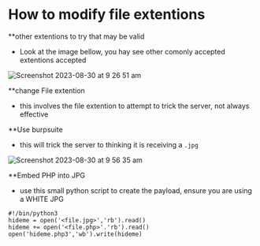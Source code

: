 # How to modify file extentions

**other extentions to try that may be valid

- Look at the image bellow, you hay see other comonly accepted extentions accepted
  
![Screenshot 2023-08-30 at 9 26 51 am](https://github.com/M-1-7-7/Scripts/assets/108218328/bbd1ec36-8409-49ea-8cab-88e9aef49464)

**change File extention

- this involves the file extention to attempt to trick the server, not always effective

**Use burpsuite 

- this will trick the server to thinking it is receiving a `.jpg`
  
![Screenshot 2023-08-30 at 9 56 35 am](https://github.com/M-1-7-7/Scripts/assets/108218328/add05a5c-8961-4288-b075-687f381c0e82)

**Embed PHP into JPG

- use this small python script to create the payload, ensure you are using a WHITE JPG

```
#!/bin/python3
hideme = open('<file.jpg>','rb').read()
hideme += open('<file.php>'.'rb').read()
open('hideme.php3','wb').write(hideme)
```
